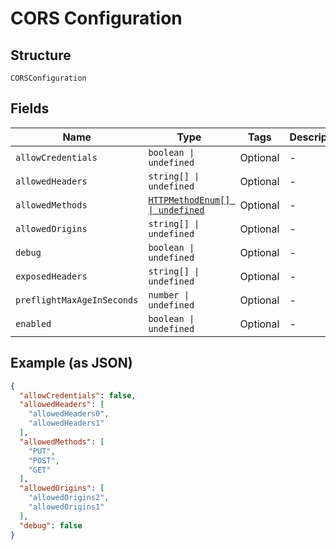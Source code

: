 
# CORS Configuration

## Structure

`CORSConfiguration`

## Fields

| Name | Type | Tags | Description |
|  --- | --- | --- | --- |
| `allowCredentials` | `boolean \| undefined` | Optional | - |
| `allowedHeaders` | `string[] \| undefined` | Optional | - |
| `allowedMethods` | [`HTTPMethodEnum[] \| undefined`](../../doc/models/http-method-enum.md) | Optional | - |
| `allowedOrigins` | `string[] \| undefined` | Optional | - |
| `debug` | `boolean \| undefined` | Optional | - |
| `exposedHeaders` | `string[] \| undefined` | Optional | - |
| `preflightMaxAgeInSeconds` | `number \| undefined` | Optional | - |
| `enabled` | `boolean \| undefined` | Optional | - |

## Example (as JSON)

```json
{
  "allowCredentials": false,
  "allowedHeaders": [
    "allowedHeaders0",
    "allowedHeaders1"
  ],
  "allowedMethods": [
    "PUT",
    "POST",
    "GET"
  ],
  "allowedOrigins": [
    "allowedOrigins2",
    "allowedOrigins1"
  ],
  "debug": false
}
```

